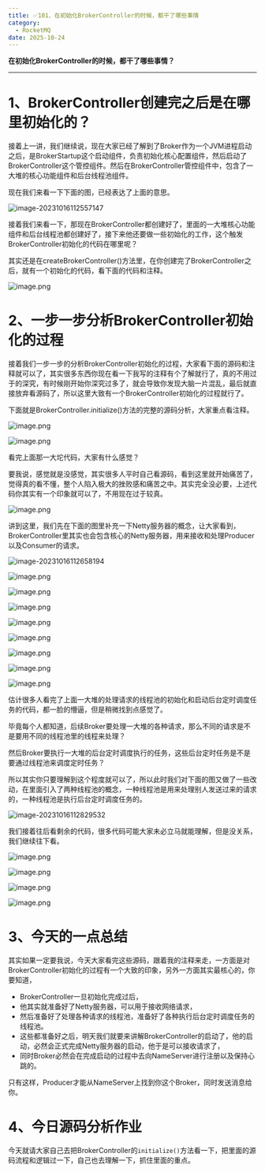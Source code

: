 ```yaml
---
title: ✅101、在初始化BrokerController的时候，都干了哪些事情
category:
  - RocketMQ
date: 2025-10-24
---
```



**在初始化BrokerController的时候，都干了哪些事情？**

---

# 1、BrokerController创建完之后是在哪里初始化的？

接着上一讲，我们继续说，现在大家已经了解到了Broker作为一个JVM进程启动之后，是BrokerStartup这个启动组件，负责初始化核心配置组件，然后启动了BrokerController这个管控组件。然后在BrokerController管控组件中，包含了一大堆的核心功能组件和后台线程池组件。

现在我们来看一下下面的图，已经表达了上面的意思。

![image-20231016112557147](https://studyimages.oss-cn-beijing.aliyuncs.com/img/RocketMQ/202310/202310161125201.png)

接着我们来看一下，那现在BrokerController都创建好了，里面的一大堆核心功能组件和后台线程池都创建好了，接下来他还要做一些初始化的工作，这个触发BrokerController初始化的代码在哪里呢？

其实还是在createBrokerController()方法里，在你创建完了BrokerController之后，就有一个初始化的代码，看下面的代码和注释。

![image.png](https://studyimages.oss-cn-beijing.aliyuncs.com/img/RocketMQ/202310/202310161126092.png)

# 2、一步一步分析BrokerController初始化的过程

接着我们一步一步的分析BrokerController初始化的过程，大家看下面的源码和注释就可以了，其实很多东西你现在看一下我写的注释有个了解就行了，真的不用过于的深究，有时候刚开始你深究过多了，就会导致你发现大脑一片混乱，最后就直接放弃看源码了，所以这里大致有一个BrokerController初始化的过程就行了。

下面就是BrokerController.initialize()方法的完整的源码分析，大家重点看注释。

![image.png](https://studyimages.oss-cn-beijing.aliyuncs.com/img/RocketMQ/202310/202310161126941.png)

![image.png](https://studyimages.oss-cn-beijing.aliyuncs.com/img/RocketMQ/202310/202310161126162.png)

看完上面那一大坨代码，大家有什么感觉？

要我说，感觉就是没感觉，其实很多人平时自己看源码，看到这里就开始痛苦了，觉得真的看不懂，整个人陷入极大的挫败感和痛苦之中。其实完全没必要，上述代码你其实有一个印象就可以了，不用现在过于较真。

![image.png](https://studyimages.oss-cn-beijing.aliyuncs.com/img/RocketMQ/202310/202310161126975.png)

讲到这里，我们先在下面的图里补充一下Netty服务器的概念，让大家看到，BrokerController里其实也会包含核心的Netty服务器，用来接收和处理Producer以及Consumer的请求。

![image-20231016112658194](https://studyimages.oss-cn-beijing.aliyuncs.com/img/RocketMQ/202310/202310161126229.png)

![image.png](https://studyimages.oss-cn-beijing.aliyuncs.com/img/RocketMQ/202310/202310161127916.png)

![image.png](https://studyimages.oss-cn-beijing.aliyuncs.com/img/RocketMQ/202310/202310161127010.png)

![image.png](https://studyimages.oss-cn-beijing.aliyuncs.com/img/RocketMQ/202310/202310161127912.png)

![image.png](https://studyimages.oss-cn-beijing.aliyuncs.com/img/RocketMQ/202310/202310161127014.png)

![image.png](https://studyimages.oss-cn-beijing.aliyuncs.com/img/RocketMQ/202310/202310161127959.png)

![image.png](https://studyimages.oss-cn-beijing.aliyuncs.com/img/RocketMQ/202310/202310161127054.png)

![image.png](https://studyimages.oss-cn-beijing.aliyuncs.com/img/RocketMQ/202310/202310161127518.png)

![image.png](https://studyimages.oss-cn-beijing.aliyuncs.com/img/RocketMQ/202310/202310161127612.png)

估计很多人看完了上面一大堆的处理请求的线程池的初始化和启动后台定时调度任务的代码，都一脸的懵逼，但是稍微找到点感觉了。

毕竟每个人都知道，后续Broker要处理一大堆的各种请求，那么不同的请求是不是要用不同的线程池里的线程来处理？

然后Broker要执行一大堆的后台定时调度执行的任务，这些后台定时任务是不是要通过线程池来调度定时任务？

所以其实你只要理解到这个程度就可以了，所以此时我们对下面的图又做了一些改动，在里面引入了两种线程池的概念，一种线程池是用来处理别人发送过来的请求的，一种线程池是执行后台定时调度任务的。

![image-20231016112829532](https://studyimages.oss-cn-beijing.aliyuncs.com/img/RocketMQ/202310/202310161128568.png)

我们接着往后看剩余的代码，很多代码可能大家未必立马就能理解，但是没关系，我们继续往下看。

![image.png](https://studyimages.oss-cn-beijing.aliyuncs.com/img/RocketMQ/202310/202310161128935.png)

![image.png](https://studyimages.oss-cn-beijing.aliyuncs.com/img/RocketMQ/202310/202310161128083.png)

![image.png](https://studyimages.oss-cn-beijing.aliyuncs.com/img/RocketMQ/202310/202310161128393.png)

![image.png](https://studyimages.oss-cn-beijing.aliyuncs.com/img/RocketMQ/202310/202310161128932.png)

# 3、今天的一点总结

其实如果一定要我说，今天大家看完这些源码，跟着我的注释来走，一方面是对BrokerController初始化的过程有一个大致的印象，另外一方面其实最核心的，你要知道，

- BrokerController一旦初始化完成过后，
- 他其实就准备好了Netty服务器，可以用于接收网络请求，
- 然后准备好了处理各种请求的线程池，准备好了各种执行后台定时调度任务的线程池。
- 这些都准备好之后，明天我们就要来讲解BrokerController的启动了，他的启动，必然会正式完成Netty服务器的启动，他于是可以接收请求了，
- 同时Broker必然会在完成启动的过程中去向NameServer进行注册以及保持心跳的。

只有这样，Producer才能从NameServer上找到你这个Broker，同时发送消息给你。

# 4、今日源码分析作业

今天就请大家自己去把BrokerController的`initialize()`方法看一下，把里面的源码流程和逻辑过一下，自己也去理解一下，抓住里面的重点。